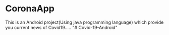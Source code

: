 # CoronaApp
This is an  Android project(Using java programming language) which provide you current news of Covid19.....
"# Covid-19-Android" 
